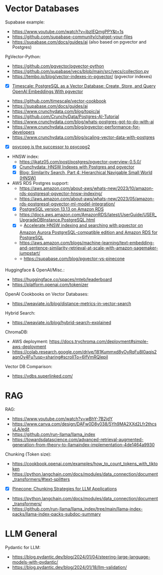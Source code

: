 # Vector Databases

Supabase example:

- https://www.youtube.com/watch?v=ibzlEQmgPPY&t=1s
- https://github.com/supabase-community/chatgpt-your-files
- https://supabase.com/docs/guides/ai (also based on pgvector and Postgres)

PgVector-Python:

- https://github.com/pgvector/pgvector-python
- https://github.com/supabase/vecs/blob/main/src/vecs/collection.py
- https://tembo.io/blog/vector-indexes-in-pgvector/ (pgvector indexes)
- [x] [Timescale: PostgreSQL as a Vector Database: Create, Store, and Query OpenAI Embeddings With pgvector ](https://www.timescale.com/blog/postgresql-as-a-vector-database-create-store-and-query-openai-embeddings-with-pgvector/)
- https://github.com/timescale/vector-cookbook
- https://supabase.com/docs/guides/ai
- https://www.crunchydata.com/blog/topic/ai
- https://github.com/CrunchyData/Postgres-AI-Tutorial
- https://www.crunchydata.com/blog/whats-postgres-got-to-do-with-ai
- https://www.crunchydata.com/blog/pgvector-performance-for-developers
- https://www.crunchydata.com/blog/scaling-vector-data-with-postgres
- [x] [psycopg is the successor to psycopg2](https://www.psycopg.org/psycopg3/docs/basic/install.html)
- HNSW index:
  - https://jkatz05.com/post/postgres/pgvector-overview-0.5.0/
  - [x] [Crunchydata: HNSW Indexes with Postgres and pgvector](https://www.crunchydata.com/blog/hnsw-indexes-with-postgres-and-pgvector)
  - [x] [Blog: Similarity Search, Part 4: Hierarchical Navigable Small World (HNSW)](https://towardsdatascience.com/similarity-search-part-4-hierarchical-navigable-small-world-hnsw-2aad4fe87d37)
- AWS RDS Postgres support:
  - https://aws.amazon.com/about-aws/whats-new/2023/10/amazon-rds-postgresql-pgvector-hnsw-indexing/
  - https://aws.amazon.com/about-aws/whats-new/2023/05/amazon-rds-postgresql-pgvector-ml-model-integration/
  - [x] [PostgreSQL version 13.13 on Amazon RDS](https://docs.aws.amazon.com/AmazonRDS/latest/PostgreSQLReleaseNotes/postgresql-versions.html#postgresql-versions-version1313)
  - https://docs.aws.amazon.com/AmazonRDS/latest/UserGuide/USER_UpgradeDBInstance.PostgreSQL.html
  - [x] :star: [Accelerate HNSW indexing and searching with pgvector on Amazon Aurora PostgreSQL-compatible edition and Amazon RDS for PostgreSQL](https://aws.amazon.com/blogs/database/accelerate-hnsw-indexing-and-searching-with-pgvector-on-amazon-aurora-postgresql-compatible-edition-and-amazon-rds-for-postgresql/)
  - https://aws.amazon.com/blogs/machine-learning/text-embedding-and-sentence-similarity-retrieval-at-scale-with-amazon-sagemaker-jumpstart/
  - :star: https://supabase.com/blog/pgvector-vs-pinecone

Huggingface & OpenAI/Misc.:
- https://huggingface.co/spaces/mteb/leaderboard
- https://platform.openai.com/tokenizer

OpenAI Cookbooks on Vector Databases:
- https://weaviate.io/blog/distance-metrics-in-vector-search

Hybrid Search:
- https://weaviate.io/blog/hybrid-search-explained

ChromaDB:

- AWS deployment: https://docs.trychroma.com/deployment#simple-aws-deployment
- https://colab.research.google.com/drive/181Kummxd8yOyRqFu8I0aqjs2aqnOy4Fu?usp=sharing#scrollTo=6lfVmRQlepiI

Vector DB Comparison:
- https://vdbs.superlinked.com/

# RAG
 
RAG:
- https://www.youtube.com/watch?v=wBhY-7B2jdY
- https://www.canva.com/design/DAFw0D8y038/5Yh9MA2XXd2Lfr2thcsuLA/edit
- https://github.com/run-llama/llama_index
- https://towardsdatascience.com/advanced-retrieval-augmented-generation-from-theory-to-llamaindex-implementation-4de1464a9930

Chunking (Token size):
- https://cookbook.openai.com/examples/how_to_count_tokens_with_tiktoken
- https://python.langchain.com/docs/modules/data_connection/document_transformers/#text-splitters
- [x] [Pinecone: Chunking Strategies for LLM Applications](https://www.pinecone.io/learn/chunking-strategies/)
- https://python.langchain.com/docs/modules/data_connection/document_transformers/
- https://github.com/run-llama/llama_index/tree/main/llama-index-packs/llama-index-packs-subdoc-summary


# LLM General

Pydantic for LLM:
- https://blog.pydantic.dev/blog/2024/01/04/steering-large-language-models-with-pydantic/
- https://blog.pydantic.dev/blog/2024/01/18/llm-validation/
